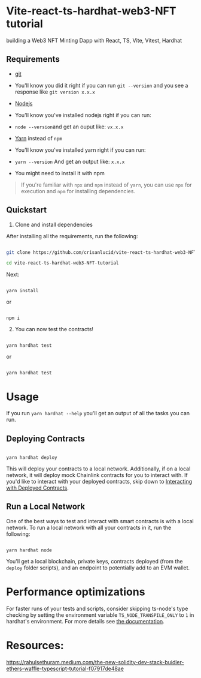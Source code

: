 # Vite-react-ts-hardhat-web3-NFT tutorial

<p>building a Web3 NFT Minting Dapp with React, TS, Vite, Vitest, Hardhat</p>

## Requirements

- [git](https://git-scm.com/book/en/v2/Getting-Started-Installing-Git)

- You'll know you did it right if you can run `git --version` and you see a response like `git version x.x.x`

- [Nodejs](https://nodejs.org/en/)

- You'll know you've installed nodejs right if you can run:

- `node --version`and get an ouput like: `vx.x.x`

- [Yarn](https://classic.yarnpkg.com/lang/en/docs/install/) instead of `npm`

- You'll know you've installed yarn right if you can run:

- `yarn --version` And get an output like: `x.x.x`

- You might need to install it with npm

> If you're familiar with `npx` and `npm` instead of `yarn`, you can use `npx` for execution and `npm` for installing dependencies.

## Quickstart

1. Clone and install dependencies

After installing all the requirements, run the following:

```bash

git clone https://github.com/crisanlucid/vite-react-ts-hardhat-web3-NFT-tutorial/

cd vite-react-ts-hardhat-web3-NFT-tutorial

```

Next:

```

yarn install

```

or

```

npm i

```

2. You can now test the contracts!

```

yarn hardhat test
```

or

```

yarn hardhat test
```

# Usage

If you run `yarn hardhat --help` you'll get an output of all the tasks you can run.

## Deploying Contracts

```

yarn hardhat deploy

```

This will deploy your contracts to a local network. Additionally, if on a local network, it will deploy mock Chainlink contracts for you to interact with. If you'd like to interact with your deployed contracts, skip down to [Interacting with Deployed Contracts](#interacting-with-deployed-contracts).

## Run a Local Network

One of the best ways to test and interact with smart contracts is with a local network. To run a local network with all your contracts in it, run the following:

```

yarn hardhat node

```

You'll get a local blockchain, private keys, contracts deployed (from the `deploy` folder scripts), and an endpoint to potentially add to an EVM wallet.

# Performance optimizations

For faster runs of your tests and scripts, consider skipping ts-node's type checking by setting the environment variable `TS_NODE_TRANSPILE_ONLY` to `1` in hardhat's environment. For more details see [the documentation](https://hardhat.org/guides/typescript.html#performance-optimizations).

# Resources:

https://rahulsethuram.medium.com/the-new-solidity-dev-stack-buidler-ethers-waffle-typescript-tutorial-f07917de48ae

```

```
